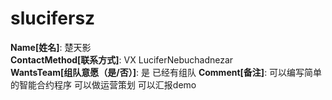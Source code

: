 # slucifersz

**Name[姓名]**: 楚天影  
**ContactMethod[联系方式]**: VX  LuciferNebuchadnezar  
**WantsTeam[组队意愿（是/否）]**: 是 已经有组队
**Comment[备注]**: 可以编写简单的智能合约程序 可以做运营策划   可以汇报demo  
